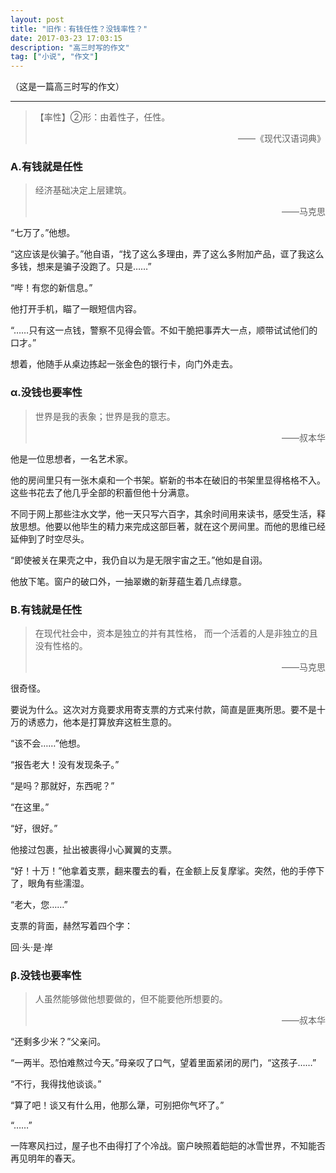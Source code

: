 ```yaml
---
layout: post
title: "旧作：有钱任性？没钱率性？"
date: 2017-03-23 17:03:15
description: "高三时写的作文"
tag: ["小说", "作文"]
---
```


（这是一篇高三时写的作文）

---

> 【率性】②形：由着性子，任性。
> 
> <p style="text-align:right"> ——《现代汉语词典》</p>

### Α.有钱就是任性

> 经济基础决定上层建筑。
> 
> <p style="text-align:right">——马克思</p>

“七万了。”他想。

“这应该是伙骗子。”他自语，“找了这么多理由，弄了这么多附加产品，诓了我这么多钱，想来是骗子没跑了。只是……”

“哔！有您的新信息。”

他打开手机，瞄了一眼短信内容。

“……只有这一点钱，警察不见得会管。不如干脆把事弄大一点，顺带试试他们的口才。”

想着，他随手从桌边拣起一张金色的银行卡，向门外走去。


### α.没钱也要率性

> 世界是我的表象；世界是我的意志。
> 
> <p style="text-align:right">——叔本华</p>

他是一位思想者，一名艺术家。

他的房间里只有一张木桌和一个书架。崭新的书本在破旧的书架里显得格格不入。这些书花去了他几乎全部的积蓄但他十分满意。

不同于网上那些注水文学，他一天只写六百字，其余时间用来读书，感受生活，释放思想。他要以他毕生的精力来完成这部巨著，就在这个房间里。而他的思维已经延伸到了时空尽头。

“即使被关在果壳之中，我仍自以为是无限宇宙之王。”他如是自诩。

他放下笔。窗户的破口外，一抽翠嫩的新芽蕴生着几点绿意。


### Β.有钱就是任性

> 在现代社会中，资本是独立的并有其性格， 而一个活着的人是非独立的且没有性格的。
> 
> <p style="text-align:right">——马克思</p>

很奇怪。

要说为什么。这次对方竟要求用寄支票的方式来付款，简直是匪夷所思。要不是十万的诱惑力，他本是打算放弃这桩生意的。

“该不会……”他想。

“报告老大！没有发现条子。”

“是吗？那就好，东西呢？”

“在这里。”

“好，很好。”

他接过包裹，扯出被裹得小心翼翼的支票。

“好！十万！”他拿着支票，翻来覆去的看，在金额上反复摩挲。突然，他的手停下了，眼角有些濡湿。

“老大，您……”

支票的背面，赫然写着四个字：

回·头·是·岸


### β.没钱也要率性

> 人虽然能够做他想要做的，但不能要他所想要的。
> 
> <p style="text-align:right">——叔本华</p>

“还剩多少米？”父亲问。

“一两半。恐怕难熬过今天。”母亲叹了口气，望着里面紧闭的房门，“这孩子……”

“不行，我得找他谈谈。”

“算了吧！谈又有什么用，他那么犟，可别把你气坏了。”

“……”

一阵寒风扫过，屋子也不由得打了个冷战。窗户映照着皑皑的冰雪世界，不知能否再见明年的春天。
